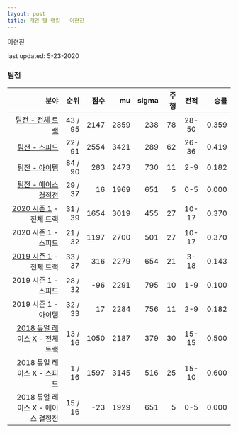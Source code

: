 ```yaml
---
layout: post
title: 개인 별 랭킹 - 이현진
---
```


이현진

last updated: 5-23-2020


### 팀전

| 분야 | 순위 | 점수 | mu | sigma | 주행 | 전적 | 승률 |
|---:|---:|---:|---:|---:|---:|:---:|---:|
| [팀전 - 전체 트랙](../team-full) | 43 / 95 | 2147 | 2859 | 238 | 78 | 28-50 | 0.359 |
| [팀전 - 스피드](../team-speed) | 22 / 91 | 2554 | 3421 | 289 | 62 | 26-36 | 0.419 |
| [팀전 - 아이템](../team-item) | 84 / 90 | 283 | 2473 | 730 | 11 | 2-9 | 0.182 |
| [팀전 - 에이스 결정전](../team-ace) | 29 / 37 | 16 | 1969 | 651 | 5 | 0-5 | 0.000 |
| [2020 시즌 1](../teams-t2020_1) - 전체 트랙 | 31 / 39 | 1654 | 3019 | 455 | 27 | 10-17 | 0.370 |
| 2020 시즌 1 - 스피드 | 21 / 32 | 1197 | 2700 | 501 | 27 | 10-17 | 0.370 |
| [2019 시즌 1](../teams-t2019_1) - 전체 트랙 | 33 / 37 | 316 | 2279 | 654 | 21 | 3-18 | 0.143 |
| 2019 시즌 1 - 스피드 | 28 / 32 | -96 | 2291 | 795 | 10 | 1-9 | 0.100 |
| 2019 시즌 1 - 아이템 | 32 / 33 | 17 | 2284 | 756 | 11 | 2-9 | 0.182 |
| [2018 듀얼 레이스 X](../teams-t2018_2) - 전체 트랙 | 13 / 16 | 1050 | 2187 | 379 | 30 | 15-15 | 0.500 |
| 2018 듀얼 레이스 X - 스피드 | 1 / 16 | 1597 | 3145 | 516 | 25 | 15-10 | 0.600 |
| 2018 듀얼 레이스 X - 에이스 결정전 | 15 / 16 | -23 | 1929 | 651 | 5 | 0-5 | 0.000 |

